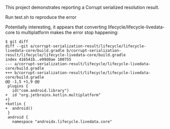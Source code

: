 This project demonstrates reporting a Corrupt serialized resolution result.

Run test.sh to reproduce the error

Potentially interesting, it appears that converting lifecycle/lifecycle-livedata-core to multiplatform makes the error stop happening:

    $ git diff
    diff --git a/corrupt-serialization-result/lifecycle/lifecycle-livedata-core/build.gradle b/corrupt-serialization-result/lifecycle/lifecycle-livedata-core/build.gradle
    index 416541b..e99d0ae 100755
    --- a/corrupt-serialization-result/lifecycle/lifecycle-livedata-core/build.gradle
    +++ b/corrupt-serialization-result/lifecycle/lifecycle-livedata-core/build.gradle
    @@ -1,5 +1,9 @@
     plugins {
       id("com.android.library")
    +  id "org.jetbrains.kotlin.multiplatform"
    +}
    +kotlin {
    +  android()
     }
     android {
       namespace "androidx.lifecycle.livedata.core"
